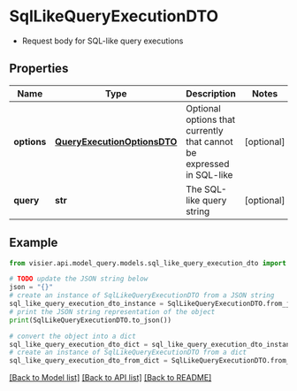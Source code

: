 # SqlLikeQueryExecutionDTO

*  Request body for SQL-like query executions

## Properties

Name | Type | Description | Notes
------------ | ------------- | ------------- | -------------
**options** | [**QueryExecutionOptionsDTO**](QueryExecutionOptionsDTO.md) | Optional options that currently that cannot be expressed in SQL-like | [optional] 
**query** | **str** | The SQL-like query string | [optional] 

## Example

```python
from visier.api.model_query.models.sql_like_query_execution_dto import SqlLikeQueryExecutionDTO

# TODO update the JSON string below
json = "{}"
# create an instance of SqlLikeQueryExecutionDTO from a JSON string
sql_like_query_execution_dto_instance = SqlLikeQueryExecutionDTO.from_json(json)
# print the JSON string representation of the object
print(SqlLikeQueryExecutionDTO.to_json())

# convert the object into a dict
sql_like_query_execution_dto_dict = sql_like_query_execution_dto_instance.to_dict()
# create an instance of SqlLikeQueryExecutionDTO from a dict
sql_like_query_execution_dto_from_dict = SqlLikeQueryExecutionDTO.from_dict(sql_like_query_execution_dto_dict)
```
[[Back to Model list]](../README.md#documentation-for-models) [[Back to API list]](../README.md#documentation-for-api-endpoints) [[Back to README]](../README.md)


